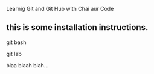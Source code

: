 Learnig Git and Git Hub with Chai aur Code
## this is some installation instructions.

git bash

git lab

blaa blaah blah...